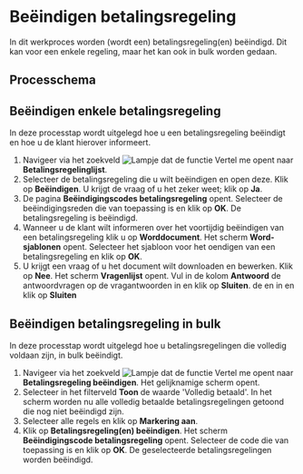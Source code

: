 # Beëindigen betalingsregeling

In dit werkproces worden (wordt een) betalingsregeling(en) beëindigd. Dit kan voor een enkele regeling, maar het kan ook in bulk worden gedaan.

## Processchema

## Beëindigen enkele betalingsregeling
In deze processtap wordt uitgelegd hoe u een betalingsregeling beëindigt en hoe u de klant hierover informeert. 

1. Navigeer via het zoekveld ![Lampje dat de functie Vertel me opent](https://docs.microsoft.com/nl-NL/dynamics365/business-central/media/ui-search/search_small.png "Vertel me wat u wilt doen") naar **Betalingsregelinglijst**. 
2. Selecteer de betalingsregeling die u wilt beëindigen en open deze. Klik op **Beëindigen**. U krijgt de vraag of u het zeker weet; klik op **Ja**.
3. De pagina **Beëindigingscodes betalingsregeling** opent. Selecteer de beëindigingsreden die van toepassing is en klik op **OK**. De betalingsregeling is beëindigd.
4. Wanneer u de klant wilt informeren over het voortijdig beëindigen van een betalingsregeling klik u op **Worddocument**. Het scherm **Word-sjablonen** opent. Selecteer het sjabloon voor het oendigen van een betalingsregeling en klik op **OK**. 
5. U krijgt een vraag of u het document wilt downloaden en bewerken. Klik op **Nee**. Het scherm **Vragenlijst** opent. Vul in de kolom **Antwoord** de antwoordvragen op de vragantwoorden in en klik op **Sluiten**.   de en in en klik op **Sluiten** 

## Beëindigen betalingsregeling in bulk
In deze processtap wordt uitgelegd hoe u betalingsregelingen die volledig voldaan zijn, in bulk beëindigt. 

1. Navigeer via het zoekveld ![Lampje dat de functie Vertel me opent](https://docs.microsoft.com/nl-NL/dynamics365/business-central/media/ui-search/search_small.png "Vertel me wat u wilt doen") naar **Betalingsregeling beëindigen**. Het gelijknamige scherm opent. 
2. Selecteer in het filterveld **Toon** de waarde 'Volledig betaald'. In het scherm worden nu alle volledig betaalde betalingsregelingen getoond die nog niet beëindigd zijn. 
3. Selecteer alle regels en klik op **Markering aan**. 
4. Klik op **Betalingsregeling(en) beëindigen**. Het scherm **Beëindigingscode betalingsregeling** opent. Selecteer de code die van toepassing is en klik op **OK**. De geselecteerde betalingsregelingen worden beëindigd. 
<!--stackedit_data:
eyJoaXN0b3J5IjpbNzg2MTI1NjY0LDE5OTQ1NDk4MTMsLTE2MT
U5MDczMjksNzAzOTA4MTIxLC0xNTMyNTkyMTMwLC0xOTE5Mjc2
NDAyLC04MTAxNjk2NTIsMjA1NjcyMzA0LDE5NzgxNzMyOTEsOD
k5NDIxODEsLTYyMTU2OTI4MywtMjAwMjEyNDg5MSw1NjE4NzUw
OTNdfQ==
-->
